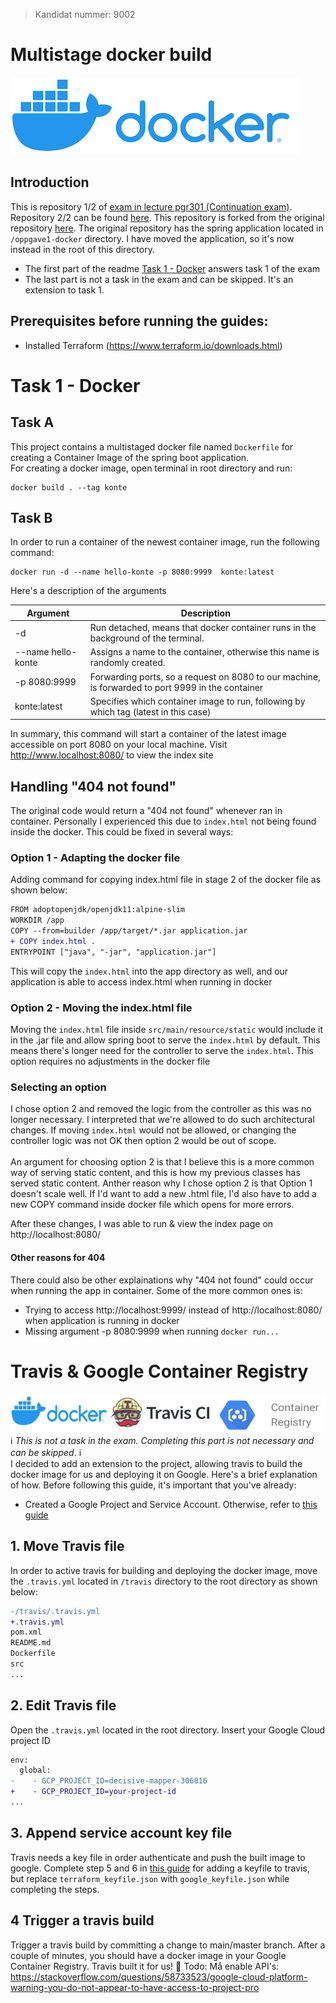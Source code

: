 >Kandidat nummer: 9002
# Multistage docker build
![](./docs/docker.png) <br>

## Introduction
This is repository 1/2 of [exam in lecture pgr301 (Continuation exam)](https://github.com/Leifhaa/PGR301-2020-konte-oppgave2/tree/master/docs). Repository 2/2 can be found [here](https://github.com/Leifhaa/PGR301-2020-konte-oppgave2). This repository is forked from the original repository [here](https://github.com/PGR301-2020/konte). The original repository has the spring application located in `/oppgave1-docker` directory. I have moved the application, so it's now instead in the root of this directory.
* The first part of the readme  [Task 1 - Docker](#Task-1-Docker) answers task 1 of the exam
* The last part is not a task in the exam and can be skipped. It's an extension to task 1.

## Prerequisites before running the guides:
* Installed Terraform (https://www.terraform.io/downloads.html)

# Task 1 - Docker 
## Task A
This project contains a multistaged docker file named `Dockerfile` for creating a Container Image of the spring boot application.<br />
For creating a docker image, open terminal in root directory and run:
```shell script
docker build . --tag konte
```

## Task B
In order to run a container of the newest container image, run the following command:
```shell script
docker run -d --name hello-konte -p 8080:9999  konte:latest
```
Here's a description of the arguments

| Argument | Description |
| --- | --- |
| -d | Run detached, means that docker container runs in the background of the terminal. |
| --name hello-konte | Assigns a name to the container, otherwise this name is randomly created. |
| -p 8080:9999 | Forwarding ports, so a request on 8080 to our machine, is forwarded to port 9999 in the container |
| konte:latest | Specifies which container image to run, following by which tag (latest in this case) |

In summary, this command will start a container of the latest image accessible on port 8080 on your local machine. Visit http://www.localhost:8080/ to view the index site

## Handling "404 not found"
The original code would return a "404 not found" whenever ran in container. Personally I experienced this due to `index.html` not being found inside the docker. This could be fixed in several ways:
### Option 1 - Adapting the docker file
Adding command for copying index.html file in stage 2 of the docker file as shown below:
``` diff
FROM adoptopenjdk/openjdk11:alpine-slim
WORKDIR /app
COPY --from=builder /app/target/*.jar application.jar
+ COPY index.html .                     
ENTRYPOINT ["java", "-jar", "application.jar"]
```
This will copy the `index.html` into the app directory as well, and our application is able to access index.html when running in docker

### Option 2 - Moving the index.html file
Moving the `index.html` file inside `src/main/resource/static` would include it in the .jar file and allow spring boot to serve the `index.html` by default. This means there's longer need for the controller to serve the `index.html`. This option requires no adjustments in the docker file

### Selecting an option
I chose option 2 and removed the logic from the controller as this was no longer necessary. I interpreted that we're allowed to do such architectural changes. If moving `index.html` would not be allowed, or changing the controller logic was not OK then option 2 would be out of scope. 
<br />
<br />
An argument for choosing option 2 is that I believe this is a more common way of serving static content, and this is how my previous classes has served static content. Anther reason why I chose option 2 is that Option 1 doesn't scale well. If I'd want to add a new .html file, I'd also have to add a new COPY command inside docker file which opens for more errors.

After these changes, I was able to run & view the index page on http://localhost:8080/

#### Other reasons for 404
There could also be other explainations why "404 not found" could occur when running the app in container. Some of the more common ones is:
- Trying to access http://localhost:9999/ instead of http://localhost:8080/ when application is running in docker
- Missing argument -p 8080:9999 when running ````docker run...```` 

# Travis & Google Container Registry
![](./docs/docker-travis-registry.png) <br>
:information_source: *This is not a task in the exam. Completing this part is not necessary and can be skipped*. :information_source: <br />
I decided to add an extension to the project, allowing travis to build the docker image for us and deploying it on Google. Here's a brief explanation of how. Before following this guide, it's important that you've already:
 -  Created a Google Project and Service Account. Otherwise, refer to [this guide](https://github.com/Leifhaa/PGR301-2020-konte-oppgave2#guide-1-creating-a-google-cloud-project-and-google-service-account)

## 1. Move Travis file
In order to active travis for building and deploying the docker image, move the `.travis.yml` located in `/travis` directory to the root directory as shown below:
```diff
-/travis/.travis.yml
+.travis.yml
pom.xml
README.md
Dockerfile
src
...
```

## 2. Edit Travis file
Open the `.travis.yml` located in the root directory. Insert your Google Cloud project ID
```diff
env:
  global:
-    - GCP_PROJECT_ID=decisive-mapper-306016
+    - GCP_PROJECT_ID=your-project-id
...
```

## 3. Append service account key file
Travis needs a key file in order authenticate and push the built image to google. Complete step 5 and 6 in [this guide](https://github.com/Leifhaa/PGR301-2020-konte-oppgave2#5-encrypt-service-account-key-file) for adding a keyfile to travis, but replace ```terraform_keyfile.json``` with ```google_keyfile.json``` while completing the steps.

## 4 Trigger a travis build
Trigger a travis build by committing a change to main/master branch. After a couple of minutes, you should have a docker image in your Google Container Registry. Travis built it for us! :clap:
Todo: Må enable API's:
https://stackoverflow.com/questions/58733523/google-cloud-platform-warning-you-do-not-appear-to-have-access-to-project-pro